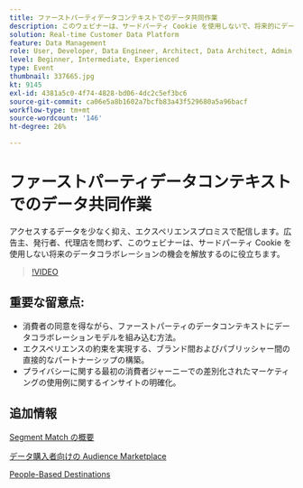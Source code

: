 ```yaml
---
title: ファーストパーティデータコンテキストでのデータ共同作業
description: このウェビナーは、サードパーティ Cookie を使用しないで、将来的にデータの共同作業の機会を生み出すのに役立ちます。
solution: Real-time Customer Data Platform
feature: Data Management
role: User, Developer, Data Engineer, Architect, Data Architect, Admin, Leader
level: Beginner, Intermediate, Experienced
type: Event
thumbnail: 337665.jpg
kt: 9145
exl-id: 4381a5c0-4f74-4828-bd06-4dc2c5ef3bc6
source-git-commit: ca06e5a8b1602a7bcfb83a43f529680a5a96bacf
workflow-type: tm+mt
source-wordcount: '146'
ht-degree: 26%

---
```


# ファーストパーティデータコンテキストでのデータ共同作業

アクセスするデータを少なく抑え、エクスペリエンスプロミスで配信します。広告主、発行者、代理店を問わず、このウェビナーは、サードパーティ Cookie を使用しない将来のデータコラボレーションの機会を解放するのに役立ちます。

>[!VIDEO](https://video.tv.adobe.com/v/337665/?quality=12&learn=on)

## 重要な留意点:

* 消費者の同意を得ながら、ファーストパーティのデータコンテキストにデータコラボレーションモデルを組み込む方法。
* エクスペリエンスの約束を実現する、ブランド間およびパブリッシャー間の直接的なパートナーシップの構築。
* プライバシーに関する最初の消費者ジャーニーでの差別化されたマーケティングの使用例に関するインサイトの明確化。

## 追加情報

[Segment Match の概要](https://experienceleague.adobe.com/docs/experience-platform/segmentation/ui/segment-match.html?lang=en)

[データ購入者向けの Audience Marketplace](https://experienceleague.adobe.com/docs/audience-manager/user-guide/features/audience-marketplace/audience-marketplace-for-data-buyers/marketplace-data-buyers.html?lang=en)

[People-Based Destinations](https://experienceleague.adobe.com/docs/audience-manager/user-guide/features/destinations/people-based/people-based-destinations-overview.html?lang=en)
